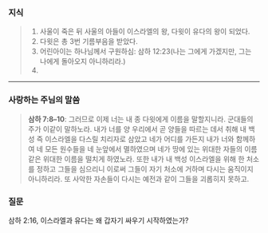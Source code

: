 ### **지식**
> 1. 사울이 죽은 뒤 사울의 아들이 이스라엘의 왕, 다윗이 유다의 왕이 되었다.
> 2. 다윗은 총 3번 기름부음을 받았다.
> 3. 어린아이는 하나님께서 구원하심: 삼하 12:23(나는 그에게 가겠지만, 그는 나에게 돌아오지 아니하리라.)
> 4. 
---
### **사랑하는 주님의 말씀**
> **삼하 7:8–10**: 그러므로 이제 너는 내 종 다윗에게 이름을 말할지니라. 군대들의 주가 이같이 말하노라. 내가 너를 양 우리에서 곧 양들을 따르는 데서 취해 내 백성 즉 이스라엘을 다스릴 치리자로 삼았고 네가 어디를 가든지 내가 너와 함께하여 네 모든 원수들을 네 눈앞에서 멸하였으며 네가 땅에 있는 위대한 자들의 이름 같은 위대한 이름을 떨치게 하였노라. 또한 내가 내 백성 이스라엘을 위해 한 처소를 정하고 그들을 심으리니 이로써 그들이 자기 처소에 거하며 다시는 움직이지 아니하리라. 또 사악한 자손들이 다시는 예전과 같이 그들을 괴롭히지 못하고.
> 

### **질문**
삼하 2:16, 이스라엘과 유다는 왜 갑자기 싸우기 시작하였는가?
